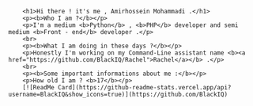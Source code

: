         <h1>Hi there ! it's me , Amirhossein Mohammadi .</h1>
        <p><b>Who I am ?</b></p>
        <p>I'm a medium <b>Python</b> , <b>PHP</b> developer and semi medium <b>Front - end</b> developer .</p>
        <br>
        <p><b>What I am doing in these days ?</b></p>
        <p>Honestly I'm working on my Command-Line assistant name <b><a href="https://github.com/BlackIQ/Rachel">Rachel</a></b> .</p>
        <br>
        <p><b>Some important informations about me :</b></p>
        <p>How old I am ? <b>17</b></p>
        [![ReadMe Card](https://github-readme-stats.vercel.app/api?username=BlackIQ&show_icons=true)](https://github.com/BlackIQ)
